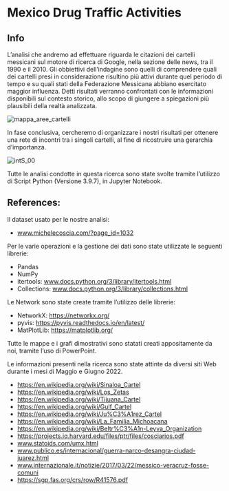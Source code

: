 # Mexico Drug Traffic Activities

## Info
L’analisi che andremo ad effettuare riguarda le citazioni dei cartelli messicani sul motore di ricerca di Google, nella sezione delle news, tra il 1990 e il 2010. 
Gli obbiettivi dell’indagine sono quelli di comprendere quali dei cartelli presi in considerazione risultino più attivi durante quel periodo di tempo e su quali stati della Federazione Messicana abbiano esercitato maggior influenza.
Detti risultati verranno confrontati con le informazioni disponibili sul contesto storico, allo scopo di giungere a spiegazioni più plausibili della realtà analizzata.

![mappa_aree_cartelli](https://user-images.githubusercontent.com/104555763/175779396-958e6c23-098e-48b3-813a-18e7ffaa71f6.png)

In fase conclusiva, cercheremo di organizzare i nostri risultati per ottenere una rete di incontri tra i singoli cartelli, al fine di ricostruire una gerarchia d’importanza.

![intS_00](https://user-images.githubusercontent.com/104555763/175779428-767b590d-8478-4eb9-b3eb-315ac3dcd25a.png)

Tutte le analisi condotte in questa ricerca sono state svolte tramite l’utilizzo di Script Python (Versione 3.9.7), in Jupyter Notebook.

## References:
Il dataset usato per le nostre analisi:
* www.michelecoscia.com/?page_id=1032

Per le varie operazioni e la gestione dei dati sono state utilizzate le seguenti librerie:
* Pandas
* NumPy
* itertools: www.docs.python.org/3/library/itertools.html
* Collections: www.docs.python.org/3/library/collections.html

Le Network sono state create tramite l’utilizzo delle librerie:
* NetworkX: https://networkx.org/
* pyvis: https://pyvis.readthedocs.io/en/latest/
* MatPlotLib: https://matplotlib.org/

Tutte le mappe e i grafi dimostrativi sono statati creati appositamente da noi, tramite l’uso di PowerPoint.

Le informazioni presenti nella ricerca sono state attinte da diversi siti Web durante i mesi di Maggio e Giugno 2022.

* https://en.wikipedia.org/wiki/Sinaloa_Cartel
* https://en.wikipedia.org/wiki/Los_Zetas
* https://en.wikipedia.org/wiki/Tijuana_Cartel
* https://en.wikipedia.org/wiki/Gulf_Cartel
* https://en.wikipedia.org/wiki/Ju%C3%A1rez_Cartel
* https://en.wikipedia.org/wiki/La_Familia_Michoacana
* https://en.wikipedia.org/wiki/Beltr%C3%A1n-Leyva_Organization
* https://projects.iq.harvard.edu/files/ptr/files/cosciarios.pdf
* www.statoids.com/umx.html
* www.publico.es/internacional/guerra-narco-desangra-ciudad-juarez.html
* www.internazionale.it/notizie/2017/03/22/messico-veracruz-fosse-comuni
* https://sgp.fas.org/crs/row/R41576.pdf
